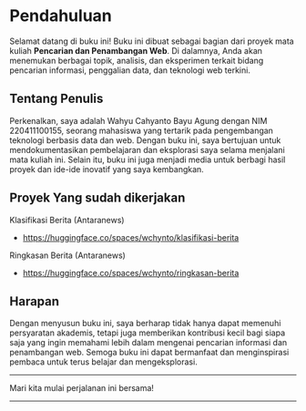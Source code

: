 # Pendahuluan

Selamat datang di buku ini! Buku ini dibuat sebagai bagian dari proyek mata kuliah **Pencarian dan Penambangan Web**. Di dalamnya, Anda akan menemukan berbagai topik, analisis, dan eksperimen terkait bidang pencarian informasi, penggalian data, dan teknologi web terkini.

## Tentang Penulis

Perkenalkan, saya adalah Wahyu Cahyanto Bayu Agung dengan NIM 220411100155, seorang mahasiswa yang tertarik pada pengembangan teknologi berbasis data dan web. Dengan buku ini, saya bertujuan untuk mendokumentasikan pembelajaran dan eksplorasi saya selama menjalani mata kuliah ini. Selain itu, buku ini juga menjadi media untuk berbagi hasil proyek dan ide-ide inovatif yang saya kembangkan.

## Proyek Yang sudah dikerjakan

Klasifikasi Berita (Antaranews)

- https://huggingface.co/spaces/wchynto/klasifikasi-berita

Ringkasan Berita (Antaranews)

- https://huggingface.co/spaces/wchynto/ringkasan-berita

## Harapan

Dengan menyusun buku ini, saya berharap tidak hanya dapat memenuhi persyaratan akademis, tetapi juga memberikan kontribusi kecil bagi siapa saja yang ingin memahami lebih dalam mengenai pencarian informasi dan penambangan web. Semoga buku ini dapat bermanfaat dan menginspirasi pembaca untuk terus belajar dan mengeksplorasi.

---

Mari kita mulai perjalanan ini bersama!

---

```{tableofcontents}

```
